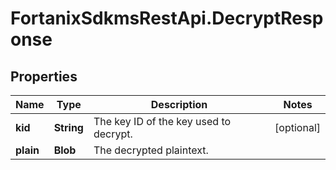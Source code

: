 # FortanixSdkmsRestApi.DecryptResponse

## Properties
Name | Type | Description | Notes
------------ | ------------- | ------------- | -------------
**kid** | **String** | The key ID of the key used to decrypt. | [optional] 
**plain** | **Blob** | The decrypted plaintext. | 


